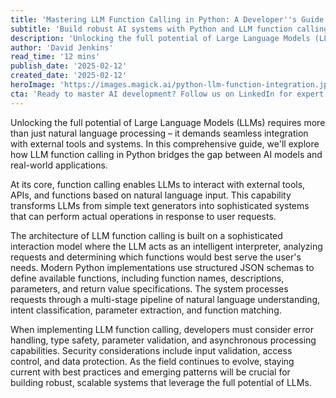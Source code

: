 ```yaml
---
title: 'Mastering LLM Function Calling in Python: A Developer''s Guide'
subtitle: 'Build robust AI systems with Python and LLM function calling'
description: 'Unlocking the full potential of Large Language Models (LLMs) requires more than just natural language processing – it demands seamless integration with external tools and systems. In this comprehensive guide, we''ll explore how LLM function calling in Python bridges the gap between AI models and real-world applications. At its core, function calling enables LLMs to interact with external tools, APIs, and functions based on natural language input. This capability transforms LLMs from simple text generators into sophisticated systems that can perform actual operations in response to user requests. The architecture of LLM function calling is built on a sophisticated interaction model where the LLM acts as an intelligent interpreter, analyzing requests and determining which functions would best serve the user''s needs. Modern Python implementations use structured JSON schemas to define available functions, including function names, descriptions, parameters, and return value specifications. The system processes requests through a multi-stage pipeline of natural language understanding, intent classification, parameter extraction, and function matching. When implementing LLM function calling, developers must consider error handling, type safety, parameter validation, and asynchronous processing capabilities. Security considerations include input validation, access control, and data protection. As the field continues to evolve, staying current with best practices and emerging patterns will be crucial for building robust, scalable systems that leverage the full potential of LLMs.'
author: 'David Jenkins'
read_time: '12 mins'
publish_date: '2025-02-12'
created_date: '2025-02-12'
heroImage: 'https://images.magick.ai/python-llm-function-integration.jpg'
cta: 'Ready to master AI development? Follow us on LinkedIn for expert insights on LLM integration and Python development.'
---
```


Unlocking the full potential of Large Language Models (LLMs) requires more than just natural language processing – it demands seamless integration with external tools and systems. In this comprehensive guide, we'll explore how LLM function calling in Python bridges the gap between AI models and real-world applications.

At its core, function calling enables LLMs to interact with external tools, APIs, and functions based on natural language input. This capability transforms LLMs from simple text generators into sophisticated systems that can perform actual operations in response to user requests.

The architecture of LLM function calling is built on a sophisticated interaction model where the LLM acts as an intelligent interpreter, analyzing requests and determining which functions would best serve the user's needs. Modern Python implementations use structured JSON schemas to define available functions, including function names, descriptions, parameters, and return value specifications. The system processes requests through a multi-stage pipeline of natural language understanding, intent classification, parameter extraction, and function matching.

When implementing LLM function calling, developers must consider error handling, type safety, parameter validation, and asynchronous processing capabilities. Security considerations include input validation, access control, and data protection. As the field continues to evolve, staying current with best practices and emerging patterns will be crucial for building robust, scalable systems that leverage the full potential of LLMs.